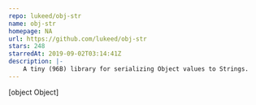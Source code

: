 ```yaml
---
repo: lukeed/obj-str
name: obj-str
homepage: NA
url: https://github.com/lukeed/obj-str
stars: 248
starredAt: 2019-09-02T03:14:41Z
description: |-
    A tiny (96B) library for serializing Object values to Strings.
---
```


[object Object]
